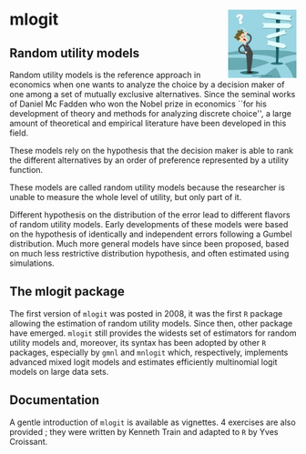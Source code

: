 # mlogit <img src="logo.png" align="right" alt="" width="120" />

## Random utility models

Random utility models is the reference approach in economics when one
wants to analyze the choice by a decision maker of one among a set of
mutually exclusive alternatives. Since the seminal works of Daniel Mc
Fadden who won the Nobel prize in economics ``for his
development of theory and methods for analyzing discrete choice'', a
large amount of theoretical and empirical literature have been
developed in this field.

These models rely on the hypothesis that the decision maker is able
to rank the different alternatives by an order of preference
represented by a utility function. 

These models are called random utility models because the researcher
is unable to measure the whole level of utility, but only part of
it. 

Different hypothesis on the distribution of the error lead to
different flavors of random utility models. Early developments of
these models were based on the hypothesis of identically and
independent errors following a Gumbel distribution. Much more general
models have since been proposed, based on much less restrictive
distribution hypothesis, and often estimated using simulations.


## The mlogit package

The first version of `mlogit` was posted in 2008, it was the first `R`
package allowing the estimation of random utility models. Since then,
other package have emerged.  `mlogit` still provides the widests set
of estimators for random utility models and, moreover, its syntax has
been adopted by other `R` packages, especially by `gmnl` and `mnlogit`
which, respectively, implements advanced mixed logit models and
estimates efficiently multinomial logit models on large data sets.

## Documentation

A gentle introduction of `mlogit` is available as vignettes. 4
exercises are also provided ; they were written by Kenneth Train and
adapted to `R` by Yves Croissant.
